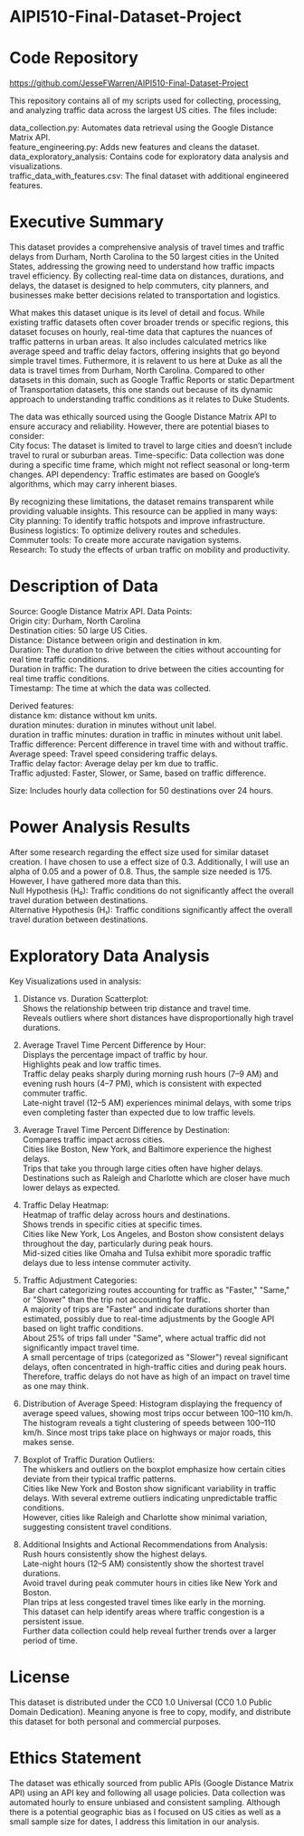 # AIPI510-Final-Dataset-Project

# Code Repository
https://github.com/JesseFWarren/AIPI510-Final-Dataset-Project

This repository contains all of my scripts used for collecting, processing, and analyzing traffic data across the largest US cities. The files include:  

data_collection.py: Automates data retrieval using the Google Distance Matrix API.  
feature_engineering.py: Adds new features and cleans the dataset.  
data_exploratory_analysis: Contains code for exploratory data analysis and visualizations.  
traffic_data_with_features.csv: The final dataset with additional engineered features.  

# Executive Summary

This dataset provides a comprehensive analysis of travel times and traffic delays from Durham, North Carolina to the 50 largest cities in the United States, addressing the growing need to understand how traffic impacts travel efficiency. By collecting real-time data on distances, durations, and delays, the dataset is designed to help commuters, city planners, and businesses make better decisions related to transportation and logistics.  

What makes this dataset unique is its level of detail and focus. While existing traffic datasets often cover broader trends or specific regions, this dataset focuses on hourly, real-time data that captures the nuances of traffic patterns in urban areas. It also includes calculated metrics like average speed and traffic delay factors, offering insights that go beyond simple travel times. Futhermore, it is relavent to us here at Duke as all the data is travel times from Durham, North Carolina. Compared to other datasets in this domain, such as Google Traffic Reports or static Department of Transportation datasets, this one stands out because of its dynamic approach to understanding traffic conditions as it relates to Duke Students.  

The data was ethically sourced using the Google Distance Matrix API to ensure accuracy and reliability. However, there are potential biases to consider:  
City focus: The dataset is limited to travel to large cities and doesn’t include travel to rural or suburban areas.
Time-specific: Data collection was done during a specific time frame, which might not reflect seasonal or long-term changes.
API dependency: Traffic estimates are based on Google’s algorithms, which may carry inherent biases.  

By recognizing these limitations, the dataset remains transparent while providing valuable insights. This resource can be applied in many ways:  
City planning: To identify traffic hotspots and improve infrastructure.  
Business logistics: To optimize delivery routes and schedules.  
Commuter tools: To create more accurate navigation systems.  
Research: To study the effects of urban traffic on mobility and productivity.  

# Description of Data

Source: Google Distance Matrix API.
Data Points:  
Origin city: Durham, North Carolina  
Destination cities: 50 large US Cities.  
Distance: Distance between origin and destination in km.  
Duration: The duration to drive between the cities without accounting for real time traffic conditions.  
Duration in traffic: The duration to drive between the cities accounting for real time traffic conditions.  
Timestamp: The time at which the data was collected.  

Derived features:   
distance km: distance without km units.  
duration minutes: duration in minutes without unit label.  
duration in traffic minutes: duration in traffic in minutes without unit label.  
Traffic difference: Percent difference in travel time with and without traffic.  
Average speed: Travel speed considering traffic delays.  
Traffic delay factor: Average delay per km due to traffic.  
Traffic adjusted: Faster, Slower, or Same, based on traffic difference.  

Size: Includes hourly data collection for 50 destinations over 24 hours.  

# Power Analysis Results

After some research regarding the effect size used for similar dataset creation. I 
have chosen to use a effect size of 0.3. Additionally, I will use an alpha of 0.05 and a power of 0.8.
Thus, the sample size needed is 175. However, I have gathered more data than this.  
Null Hypothesis (H₀): Traffic conditions do not significantly affect the overall travel duration between destinations.  
Alternative Hypothesis (H₁): Traffic conditions significantly affect the overall travel duration between destinations.

# Exploratory Data Analysis
Key Visualizations used in analysis:  
1. Distance vs. Duration Scatterplot:  
Shows the relationship between trip distance and travel time.  
Reveals outliers where short distances have disproportionally high travel durations.  

2. Average Travel Time Percent Difference by Hour:  
Displays the percentage impact of traffic by hour.  
Highlights peak and low traffic times.  
Traffic delay peaks sharply during morning rush hours (7–9 AM) and evening rush hours (4–7 PM), which is consistent with expected commuter traffic.  
Late-night travel (12–5 AM) experiences minimal delays, with some trips even completing faster than expected due to low traffic levels.  

3. Average Travel Time Percent Difference by Destination:  
Compares traffic impact across cities.  
Cities like Boston, New York, and Baltimore experience the highest delays.  
Trips that take you through large cities often have higher delays.  
Destinations such as Raleigh and Charlotte which are closer have much lower delays as expected.  

4. Traffic Delay Heatmap:  
Heatmap of traffic delay across hours and destinations.  
Shows trends in specific cities at specific times.  
Cities like New York, Los Angeles, and Boston show consistent delays throughout the day, particularly during peak hours.  
Mid-sized cities like Omaha and Tulsa exhibit more sporadic traffic delays due to less intense commuter activity.  

4. Traffic Adjustment Categories:  
Bar chart categorizing routes accounting for traffic as "Faster," "Same," or "Slower" than the trip not accounting for traffic.  
A majority of trips are "Faster" and indicate durations shorter than estimated, possibly due to real-time adjustments by the Google API based on light traffic conditions.  
About 25% of trips fall under "Same", where actual traffic did not significantly impact travel time.  
A small percentage of trips (categorized as "Slower") reveal significant delays, often concentrated in high-traffic cities and during peak hours.
Therefore, traffic delays do not have as high of an impact on travel time as one may think.  

5. Distribution of Average Speed:
Histogram displaying the frequency of average speed values, showing most trips occur between 100–110 km/h.  
The histogram reveals a tight clustering of speeds between 100–110 km/h. Since most trips take place on highways or major roads, this makes sense.  

6. Boxplot of Traffic Duration Outliers:  
The whiskers and outliers on the boxplot emphasize how certain cities deviate from their typical traffic patterns.  
Cities like New York and Boston show significant variability in traffic delays. With several extreme outliers indicating unpredictable traffic conditions.  
However, cities like Raleigh and Charlotte show minimal variation, suggesting consistent travel conditions.  

7. Additional Insights and Actional Recommendations from Analysis:  
Rush hours consistently show the highest delays.  
Late-night hours (12–5 AM) consistently show the shortest travel durations.  
Avoid travel during peak commuter hours in cities like New York and Boston.  
Plan trips at less congested travel times like early in the morning.  
This dataset can help identify areas where traffic congestion is a persistent issue.  
Further data collection could help reveal further trends over a larger period of time.  

# License

This dataset is distributed under the CC0 1.0 Universal (CC0 1.0 Public Domain Dedication). Meaning anyone is free to copy, modify, and distribute this dataset for both personal and commercial purposes.

# Ethics Statement

The dataset was ethically sourced from public APIs (Google Distance Matrix API) using an API key and following all usage policies. Data collection was automated hourly to ensure unbiased and consistent sampling. Although there is a potential geographic bias as I focused on US cities as well as a small sample size for dates, I address this limitation in our analysis.
